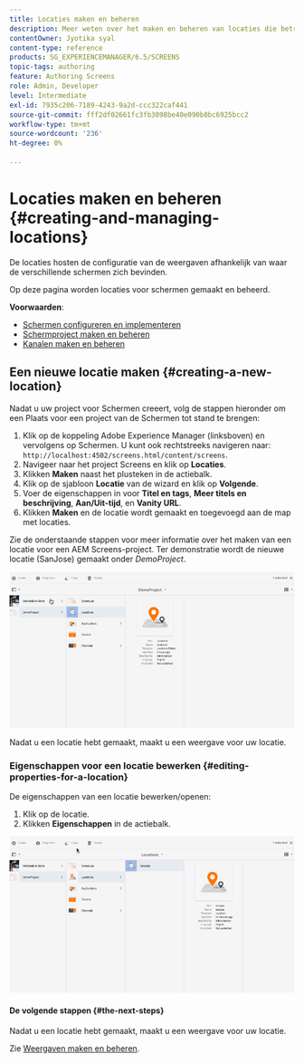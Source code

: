 ```yaml
---
title: Locaties maken en beheren
description: Meer weten over het maken en beheren van locaties die betrekking hebben op AEM Screens?
contentOwner: Jyotika syal
content-type: reference
products: SG_EXPERIENCEMANAGER/6.5/SCREENS
topic-tags: authoring
feature: Authoring Screens
role: Admin, Developer
level: Intermediate
exl-id: 7935c206-7189-4243-9a2d-ccc322caf441
source-git-commit: fff2df02661fc3fb3098be40e090b8bc6925bcc2
workflow-type: tm+mt
source-wordcount: '236'
ht-degree: 0%

---
```


# Locaties maken en beheren {#creating-and-managing-locations}

De locaties hosten de configuratie van de weergaven afhankelijk van waar de verschillende schermen zich bevinden.

Op deze pagina worden locaties voor schermen gemaakt en beheerd.

**Voorwaarden**:

* [Schermen configureren en implementeren](configuring-screens-introduction.md)
* [Schermproject maken en beheren](creating-a-screens-project.md)
* [Kanalen maken en beheren](managing-channels.md)

## Een nieuwe locatie maken {#creating-a-new-location}

Nadat u uw project voor Schermen creeert, volg de stappen hieronder om een Plaats voor een project van de Schermen tot stand te brengen:

1. Klik op de koppeling Adobe Experience Manager (linksboven) en vervolgens op Schermen. U kunt ook rechtstreeks navigeren naar: `http://localhost:4502/screens.html/content/screens`.
1. Navigeer naar het project Screens en klik op **Locaties**.
1. Klikken **Maken** naast het plusteken in de actiebalk.
1. Klik op de sjabloon **Locatie** van de wizard en klik op **Volgende**.
1. Voer de eigenschappen in voor **Titel en tags**, **Meer titels en beschrijving**, **Aan/Uit-tijd**, en **Vanity URL**.
1. Klikken **Maken** en de locatie wordt gemaakt en toegevoegd aan de map met locaties.

Zie de onderstaande stappen voor meer informatie over het maken van een locatie voor een AEM Screens-project. Ter demonstratie wordt de nieuwe locatie (SanJose) gemaakt onder *DemoProject*.

![player2](assets/player2.gif)

Nadat u een locatie hebt gemaakt, maakt u een weergave voor uw locatie.

### Eigenschappen voor een locatie bewerken {#editing-properties-for-a-location}

De eigenschappen van een locatie bewerken/openen:

1. Klik op de locatie.
1. Klikken **Eigenschappen** in de actiebalk.

![player3](assets/player3.gif)

#### De volgende stappen {#the-next-steps}

Nadat u een locatie hebt gemaakt, maakt u een weergave voor uw locatie.

Zie [Weergaven maken en beheren](managing-displays.md).
